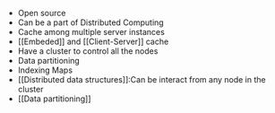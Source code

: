 * Open source
* Can be a part of Distributed Computing
* Cache among multiple server instances
* [[Embeded]] and [[Client-Server]] cache
* Have a cluster to control all the nodes
* Data partitioning
* Indexing Maps
* [[Distributed data structures]]:Can be interact from any node in the cluster
* [[Data partitioning]]